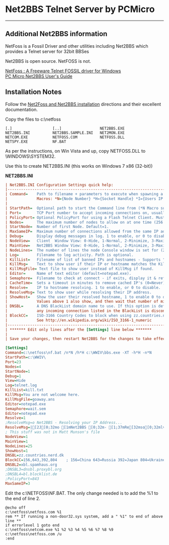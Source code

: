 # Net2BBS Telnet Server by PCMicro
***

## Additional Net2BBS information
NetFoss is a Fossil Driver and other utilities including Net2BBS which 
provides a Telnet server for 32bit BBSes

Net2BBS is open source. NetFOSS is not.

[NetFoss : A Freeware Telnet FOSSIL driver for Windows](http://pcmicro.com/NetFoss/)  
[PC Micro Net2BBS User's Guide](http://pcmicro.com/netfoss/guide/NET2BBS.HTML)  

## Installation Notes
Follow the [Net2Foss and Net2BBS installation](http://pcmicro.com/netfoss/guide/) directions and their excellent documentation.

Copy the files to c:\netfoss
```
[.]                  [..]                 NET2BBS.EXE
NET2BBS.INI          NET2BBS.SAMPLE.INI   NET2MON.EXE
NETCOM.EXE           NETFOSS.COM          NETFOSS.DLL
NETSPY.EXE           NF.BAT               
```

As per the instructions, on Win Vista and up, copy NETFOSS.DLL to \WINDOWS\SYSTEM32.

Use this to create NET2BBS.INI (this works on Windows 7 x86 (32-bit))

**NET2BBS.INI**
```INI
| Net2BBS.INI Configuration Settings quick help:
|-----------------------------------------------------------------------------
| Command=    Path to filename + parameters to execute when spawning a node. 
|             Macros: *N={Node Number} *H={Socket Handle} *I={Users IP Address}
|
| StartPath=  Optional path to start the Command line from (*N Macro supported)
| Port=       TCP Port number to accept incoming connections on, usually 23.
| PolicyPort= Optional PolicyPort for using a Flash Telnet Client. Must be 843.
| Nodes=      The maximum number of nodes to allow on at one time (256 max).
| StartNode=  Number of first Node. Default=1.
| MaxSameIP=  Maximum number of connections allowed from the same IP address.
| Debug=      Display debug messages in log. 1 to enable, or 0 to disable. 
| NodeView=   Client  Window View: 0-Hide, 1-Normal, 2-Minimize, 3-Maximize   
| MainView=   Net2BBS Window View: 0-Hide, 1-Normal, 2-Minimize, 3-Maximize
| NodeLines=  The number of lines the node Console window is set for (25 or 50). 
| Log=        Filename to log activity. Path is optional.
| KillList=   Filename of list of banned IPs and hostnames - Supports "*" & "?"
| KillMsg=    Text to show user if their IP or hostname matches the KillList.     
| KillMsgFile= Text file to show user instead of KillMsg if found.
| Editor=     Name of text editor (default=notepad.exe). 
| Semaphore=  Filename to check at connect - if exits, display it & refuse access. 
| CacheTime=  Sets a timeout in minutes to remove cached IP's (0=Never).
| Resolve=    IP to hostname resolving. 1 to enable, or 0 to disable.
| ResolveMsg= Text to show user while resolving their IP address.
| ShowHost=   Show the user their resolved hostname, 1 to enable 0 to disable.
|             Values above 1 also show, and then wait that number of milliseconds.
| DNSBL=      A DNS BlackList domain name to use. If this option is defined,
|             any incoming connection listed in the BlackList is disconnected.
| BlockCC=    ISO-3166 Country Codes to block when using zz.countries.nerd.dk
|             See http://en.wikipedia.org/wiki/ISO_3166-1_numeric
|-----------------------------------------------------------------------------
| ******* Edit only lines after the [Settings] line below *******
|
| Save your changes, then restart Net2BBS for the changes to take effect.

[Settings]
Command=c:\netfoss\nf.bat /n*N /h*H c:\WWIV\bbs.exe -XT -h*H -n*N
StartPath=c:\WWIV\
Port=23
Nodes=4
StartNode=1
Debug=1
View=Hide
Log=telnet.log
KillList=kill.txt
KillMsg=You are not welcome here.
KillMsgFile=goaway.ans
Editor=notepad.exe
Semaphore=wait.sem
Editor=notepad.exe
Resolve=1
;ResolveMsg=o Net2BBS - Resolving your IP Address...
ResolveMsg=|[2J[0;32mo [1mNet2BBS [0;32m- [1;37mRe[32mso[0;32mlving your IP Add[1mre[37mss[0;32m...[1;37m
; This stuff was not in Matt Munson's file
NodeView=1
MainView=1
NodeLines=25
ShowHost=1
DNSBL=zz.countries.nerd.dk
BlockCC=156,643,392,804    ; 156=China 643=Russia 392=Japan 804=Ukraine 
DNSBL2=xbl.spamhaus.org
;DNSBL3=dnsbl.proxybl.org
;DNSBL4=bl.blocklist.de
;PolicyPort=843
MaxSameIP=3
```

Edit the c:\NETFOSS\NF.BAT. The only change needed is to add the %1 to the end of line 2.
```batch
@echo off
c:\netfoss\netfoss.com %1
rem ** If running a non-door32.sys system, add a " %1" to end of above line **
if errorlevel 1 goto end
c:\netfoss\netcom.exe %1 %2 %3 %4 %5 %6 %7 %8 %9
c:\netfoss\netfoss.com /u
:end
```
